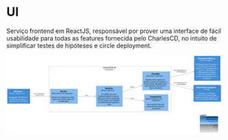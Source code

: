 # UI

Serviço frontend em ReactJS, responsável por prover uma interface de fácil usabilidade para todas as features fornecida pelo CharlesCD, no intuito de simplificar testes de hipóteses e circle deployment.

![diagram](c3.svg)
